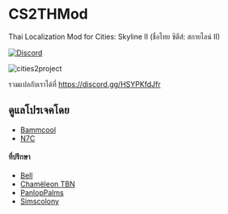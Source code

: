 # CS2THMod
 Thai Localization Mod for Cities: Skyline II (ชื่อไทย ซิตีส์: สกายไลน์ II)
 
 [![Discord](https://img.shields.io/discord/1092697599447932928?label=Discord)](https://discord.gg/HSYPKfdJfr "Cities:Skylines Thai Localization Community")
 
![cities2project](https://github.com/Nasz/CS2THMod/assets/384751/1750d207-4432-468f-8f24-2066ec84271e)

รวมแปลกับเราได้ที่ <https://discord.gg/HSYPKfdJfr>

## ดูแลโปรเจคโดย 
  - [Bammcool](https://steamcommunity.com/id/bammcool2546)
  - [N7C](https://steamcommunity.com/id/n7c_th)

#### ที่ปรึกษา
  - [Bell](https://steamcommunity.com/id/bellraksit/)
  - [Chamëleon TBN](https://steamcommunity.com/id/chameleon_tbn/)
  - [PanlopPalms](https://steamcommunity.com/id/armsplams)
  - [Simscolony](https://steamcommunity.com/id/animenagi)
